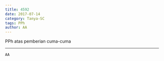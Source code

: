 ```yaml
---
title: 4592
date: 2017-07-14
category: Tanya-SC
tags: PPh
author: AA
---
```


PPh atas pemberian cuma-cuma

---



`AA`
